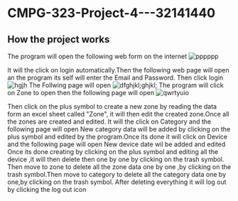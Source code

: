 # CMPG-323-Project-4---32141440
## How the project works
  The program will open the following web form on the internet
  ![pppppp](https://user-images.githubusercontent.com/110165029/198288221-0153115b-9e5b-413c-babd-826f20deed99.PNG)
   
   It will the click on login automatically.Then the following web page will open an the program its self will enter the Email and Password. Then click login
   ![hgjh](https://user-images.githubusercontent.com/110165029/198289429-07eab397-2b08-49e4-95a0-6a2e1f95140b.PNG)
   The Follwing page will open 
   ![dfghjkl;ghjkl;](https://user-images.githubusercontent.com/110165029/198292190-608f5099-620f-4c28-8304-a6b38847cf5d.PNG)
   The program will click on Zone to open then the following page will open
   ![qwrtyuio](https://user-images.githubusercontent.com/110165029/198292795-0896968a-6232-4fed-8cb2-415c3517b7cb.PNG)

   Then click on the plus symbol to create a new zone by reading the data form an excel sheet called "Zone", it will then edit the created  zone.Once all the zones are created and edited. It will the click on Category and the following page will open
   New category data will be added by clicking on the plus symbol and edited by the program.Once its done it will click on Device and the following page will open
   New device date wil be added and edited
   Once its done creating by clicking on the plus symbol and editing all the device ,it will then delete then one by one by clicking on the trash symbol. Then move to zone to delete all the zone data one by one ,by clicking on the trash symbol.Then move to category to delete all the category data one by one,by clicking on the trash symbol. After deleting everything it will log out by clicking the log out icon
   
   
